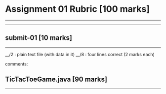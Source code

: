 # Assignment 01 Rubric [100 marks]
---
---

## submit-01 [10 marks]
---

__/2 : plain text file (with data in it)
__/8 : four lines correct (2 marks each)


comments:  

## TicTacToeGame.java [90 marks]
---


